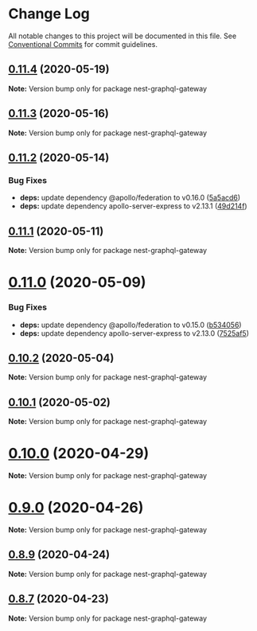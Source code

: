 # Change Log

All notable changes to this project will be documented in this file.
See [Conventional Commits](https://conventionalcommits.org) for commit guidelines.

## [0.11.4](https://github.com/doug-martin/nestjs-query/compare/v0.11.3...v0.11.4) (2020-05-19)

**Note:** Version bump only for package nest-graphql-gateway





## [0.11.3](https://github.com/doug-martin/nestjs-query/compare/v0.11.2...v0.11.3) (2020-05-16)

**Note:** Version bump only for package nest-graphql-gateway





## [0.11.2](https://github.com/doug-martin/nestjs-query/compare/v0.11.1...v0.11.2) (2020-05-14)


### Bug Fixes

* **deps:** update dependency @apollo/federation to v0.16.0 ([5a5acd6](https://github.com/doug-martin/nestjs-query/commit/5a5acd6edaeee96a0a1344ed52500522c10fd129))
* **deps:** update dependency apollo-server-express to v2.13.1 ([49d214f](https://github.com/doug-martin/nestjs-query/commit/49d214f47cc2e8ebda56bdf17c052b69ba626ccd))





## [0.11.1](https://github.com/doug-martin/nestjs-query/compare/v0.11.0...v0.11.1) (2020-05-11)

**Note:** Version bump only for package nest-graphql-gateway





# [0.11.0](https://github.com/doug-martin/nestjs-query/compare/v0.10.2...v0.11.0) (2020-05-09)


### Bug Fixes

* **deps:** update dependency @apollo/federation to v0.15.0 ([b534056](https://github.com/doug-martin/nestjs-query/commit/b5340567221624dc5bd096e2c1e7097ac3bcc522))
* **deps:** update dependency apollo-server-express to v2.13.0 ([7525af5](https://github.com/doug-martin/nestjs-query/commit/7525af5ad2cde82ebb684c75226b4818e7b068fc))





## [0.10.2](https://github.com/doug-martin/nestjs-query/compare/v0.10.1...v0.10.2) (2020-05-04)

**Note:** Version bump only for package nest-graphql-gateway





## [0.10.1](https://github.com/doug-martin/nestjs-query/compare/v0.10.0...v0.10.1) (2020-05-02)

**Note:** Version bump only for package nest-graphql-gateway





# [0.10.0](https://github.com/doug-martin/nestjs-query/compare/v0.9.0...v0.10.0) (2020-04-29)

**Note:** Version bump only for package nest-graphql-gateway





# [0.9.0](https://github.com/doug-martin/nestjs-query/compare/v0.8.9...v0.9.0) (2020-04-26)

**Note:** Version bump only for package nest-graphql-gateway





## [0.8.9](https://github.com/doug-martin/nestjs-query/compare/v0.8.8...v0.8.9) (2020-04-24)

**Note:** Version bump only for package nest-graphql-gateway





## [0.8.7](https://github.com/doug-martin/nestjs-query/compare/v0.8.6...v0.8.7) (2020-04-23)

**Note:** Version bump only for package nest-graphql-gateway
